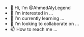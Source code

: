 - 👋 Hi, I’m @AhmedAlyLegend
- 👀 I’m interested in ...
- 🌱 I’m currently learning ...
- 💞️ I’m looking to collaborate on ...
- 📫 How to reach me ...

<!---
AhmedAlyLegend/AhmedAlyLegend is a ✨ special ✨ repository because its `README.md` (this file) appears on your GitHub profile.
You can click the Preview link to take a look at your changes.
--->
